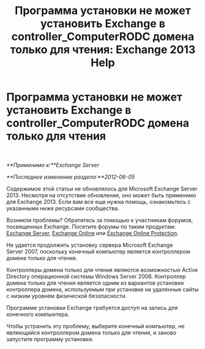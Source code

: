 ﻿---
title: 'Программа установки не может установить Exchange в controller_ComputerRODC домена только для чтения: Exchange 2013 Help'
TOCTitle: Программа установки не может установить Exchange в controller_ComputerRODC домена только для чтения
ms:assetid: 4934d755-65be-47e2-86b0-6ea1ab148a96
ms:mtpsurl: https://technet.microsoft.com/ru-ru/library/ms.exch.setupreadiness.computerrodc(v=EXCHG.150)
ms:contentKeyID: 50487975
ms.date: 05/22/2018
mtps_version: v=EXCHG.150
ms.translationtype: MT
---

# Программа установки не может установить Exchange в controller\_ComputerRODC домена только для чтения

 

_**Применимо к:**Exchange Server_

_**Последнее изменение раздела:**2012-06-05_

Содержимое этой статьи не обновлялось для Microsoft Exchange Server 2013. Несмотря на отсутствие обновления, оно может быть применимо для Exchange 2013. Если вам все еще нужна помощь, ознакомьтесь с указанными ниже ресурсами сообщества.

Возникли проблемы? Обратитесь за помощью к участникам форумов, посвященных Exchange. Посетите форумы по таким продуктам: [Exchange Server](https://go.microsoft.com/fwlink/p/?linkid=60612), [Exchange Online](https://go.microsoft.com/fwlink/p/?linkid=267542) или [Exchange Online Protection](https://go.microsoft.com/fwlink/p/?linkid=285351).

Не удается продолжить установку сервера Microsoft Exchange Server 2007, поскольку конечный компьютер является контроллером домена только для чтения.

Контроллеры домена только для чтения являются возможностью Active Directory операционной системы Windows Server 2008. Контроллер домена только для чтения является одним из вариантов установки контроллера домена, используемым при установке на удаленные сайты с низким уровнем физической безопасности.

Программе установки Exchange требуется доступ на запись для конечного компьютера.

Чтобы устранить эту проблему, выберите конечный компьютер, не являющийся контроллером домена только для чтения, и заново запустите программу установки.

